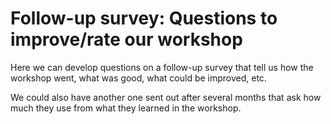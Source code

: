# Follow-up survey: Questions to improve/rate our workshop #

Here we can develop questions on a follow-up survey that tell us how the workshop went, what was good, what could be improved, etc.

We could also have another one sent out after several months that ask how much they use from what they learned in the workshop.

